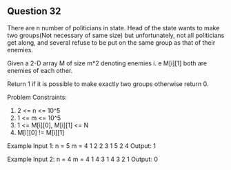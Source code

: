 ## Question 32

There are n number of politicians in state. Head of the state wants to make two groups(Not necessary of same size) but unfortunately, not all politicians get along, and several refuse to be put on the same group as that of their enemies.

Given a 2-D array M of size m*2 denoting enemies i. e M[i][1] both are enemies of each other.

Return 1 if it is possible to make exactly two groups otherwise return 0.

Problem Constraints:
1. 2 <= n <= 10^5
2. 1 <= m <= 10^5
3. 1 <= M[i][0], M[i][1] <= N
4. M[i][0] != M[i][1]

Example Input 1:
n = 5
m = 4
1 2
2 3
1 5
2 4
Output: 1

Example Input 2:
n = 4
m = 4
1 4
3 1
4 3
2 1
Output: 0